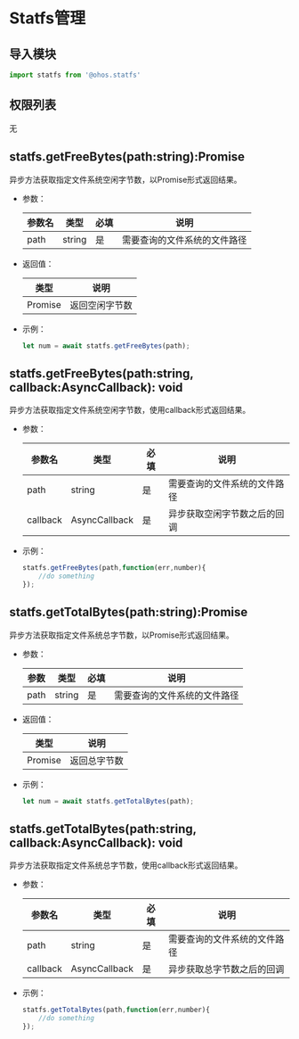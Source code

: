 # Statfs管理



## 导入模块

```js
import statfs from '@ohos.statfs'
```



## 权限列表

无

## statfs.getFreeBytes(path:string):Promise<number>

异步方法获取指定文件系统空闲字节数，以Promise形式返回结果。

- 参数：

  | 参数名 | 类型   | 必填 | 说明                         |
  | ------ | ------ | ---- | ---------------------------- |
  | path   | string | 是   | 需要查询的文件系统的文件路径 |

- 返回值：

  | 类型            | 说明           |
  | --------------- | -------------- |
  | Promise<number> | 返回空闲字节数 |

- 示例：

  ```js
  let num = await statfs.getFreeBytes(path);
  ```

## statfs.getFreeBytes(path:string, callback:AsyncCallback<number>): void

异步方法获取指定文件系统空闲字节数，使用callback形式返回结果。

- 参数：

  | 参数名   | 类型                | 必填 | 说明                         |
  | -------- | ------------------- | ---- | ---------------------------- |
  | path     | string              | 是   | 需要查询的文件系统的文件路径 |
  | callback | AsyncCallback<void> | 是   | 异步获取空闲字节数之后的回调 |

- 示例：

  ```js
  statfs.getFreeBytes(path,function(err,number){
      //do something
  });
  ```

## statfs.getTotalBytes(path:string):Promise<number>

异步方法获取指定文件系统总字节数，以Promise形式返回结果。

- 参数：

  | 参数 | 类型   | 必填 | 说明                         |
  | ---- | ------ | ---- | ---------------------------- |
  | path | string | 是   | 需要查询的文件系统的文件路径 |

- 返回值：

  | 类型            | 说明         |
  | --------------- | ------------ |
  | Promise<number> | 返回总字节数 |

- 示例：

  ```js
  let num = await statfs.getTotalBytes(path);
  ```

## statfs.getTotalBytes(path:string, callback:AsyncCallback<number>): void

异步方法获取指定文件系统总字节数，使用callback形式返回结果。

- 参数：

  | 参数名   | 类型                | 必填 | 说明                         |
  | -------- | ------------------- | ---- | ---------------------------- |
  | path     | string              | 是   | 需要查询的文件系统的文件路径 |
  | callback | AsyncCallback<void> | 是   | 异步获取总字节数之后的回调   |

- 示例：

  ```js
  statfs.getTotalBytes(path,function(err,number){
      //do something
  });
  ```

